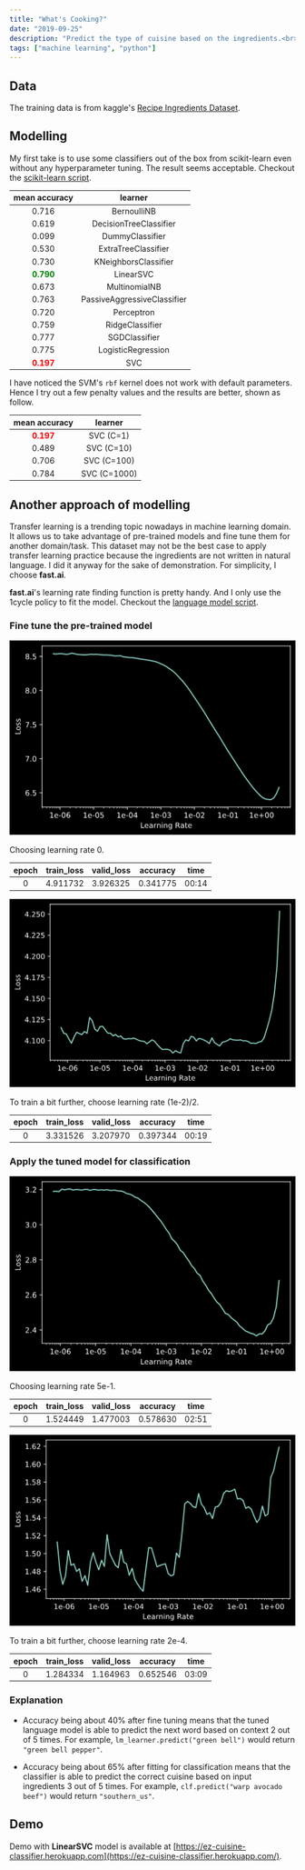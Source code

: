 ```yaml
---
title: "What's Cooking?"
date: "2019-09-25"
description: "Predict the type of cuisine based on the ingredients.<br>Demo available at https://ez-cuisine-classifier.herokuapp.com/"
tags: ["machine learning", "python"]
---
```


## Data

The training data is from kaggle's [Recipe Ingredients Dataset](https://www.kaggle.com/kaggle/recipe-ingredients-dataset).

## Modelling

My first take is to use some classifiers out of the box from scikit-learn even without any hyperparameter tuning. The result seems acceptable. Checkout the [scikit-learn script](https://github.com/zehengl/ez-cuisine-classifier/blob/master/try_sklearn.py).

|                mean accuracy                |           learner           |
| :-----------------------------------------: | :-------------------------: |
|                    0.716                    |         BernoulliNB         |
|                    0.619                    |   DecisionTreeClassifier    |
|                    0.099                    |       DummyClassifier       |
|                    0.530                    |     ExtraTreeClassifier     |
|                    0.730                    |    KNeighborsClassifier     |
| <strong style="color:green;">0.790</strong> |          LinearSVC          |
|                    0.673                    |        MultinomialNB        |
|                    0.763                    | PassiveAggressiveClassifier |
|                    0.720                    |         Perceptron          |
|                    0.759                    |       RidgeClassifier       |
|                    0.777                    |        SGDClassifier        |
|                    0.775                    |     LogisticRegression      |
|  <strong style="color:red;">0.197</strong>  |             SVC             |

I have noticed the SVM's `rbf` kernel does not work with default parameters. Hence I try out a few penalty values and the results are better, shown as follow.

|               mean accuracy               |   learner    |
| :---------------------------------------: | :----------: |
| <strong style="color:red;">0.197</strong> |  SVC (C=1)   |
|                   0.489                   |  SVC (C=10)  |
|                   0.706                   | SVC (C=100)  |
|                   0.784                   | SVC (C=1000) |

## Another approach of modelling

Transfer learning is a trending topic nowadays in machine learning domain. It allows us to take advantage of pre-trained models and fine tune them for another domain/task.
This dataset may not be the best case to apply transfer learning practice because the ingredients are not written in natural language. I did it anyway for the sake of demonstration.
For simplicity, I choose **fast.ai**.

**fast.ai**'s learning rate finding function is pretty handy. And I only use the 1cycle policy to fit the model. Checkout the [language model script](https://github.com/zehengl/ez-cuisine-classifier/blob/master/try_language_models.py).

### Fine tune the pre-trained model

![find lr 1](find_lr_1.png)

Choosing learning rate 0.

| epoch | train_loss | valid_loss | accuracy | time  |
| :---: | :--------: | ---------- | -------- | ----- |
|   0   |  4.911732  | 3.926325   | 0.341775 | 00:14 |

![find lr 2](find_lr_2.png)

To train a bit further, choose learning rate (1e-2)/2.

| epoch | train_loss | valid_loss | accuracy | time  |
| :---: | :--------: | ---------- | -------- | ----- |
|   0   |  3.331526  | 3.207970   | 0.397344 | 00:19 |

### Apply the tuned model for classification

![find lr 3](find_lr_3.png)

Choosing learning rate 5e-1.

| epoch | train_loss | valid_loss | accuracy | time  |
| :---: | :--------: | ---------- | -------- | ----- |
|   0   |  1.524449  | 1.477003   | 0.578630 | 02:51 |

![find lr 4](find_lr_4.png)

To train a bit further, choose learning rate 2e-4.

| epoch | train_loss | valid_loss | accuracy | time  |
| :---: | :--------: | ---------- | -------- | ----- |
|   0   |  1.284334  | 1.164963   | 0.652546 | 03:09 |

### Explanation

- Accuracy being about 40% after fine tuning means that the tuned language model is able to predict the next word based on context 2 out of 5 times.
  For example, `lm_learner.predict("green bell")` would return `"green bell pepper"`.

- Accuracy being about 65% after fitting for classification means that the classifier is able to predict the correct cuisine based on input ingredients 3 out of 5 times.
  For example, `clf.predict("warp avocado beef")` would return `"southern_us"`.

## Demo

Demo with **LinearSVC** model is available at [https://ez-cuisine-classifier.herokuapp.com](https://ez-cuisine-classifier.herokuapp.com/).
